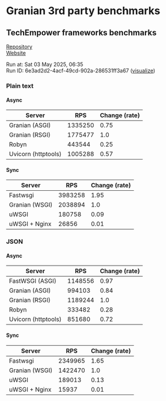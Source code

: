 # Granian 3rd party benchmarks

## TechEmpower frameworks benchmarks

[Repository](https://github.com/TechEmpower/FrameworkBenchmarks)    
[Website](http://www.techempower.com/benchmarks/)

Run at: Sat 03 May 2025, 06:35    
Run ID: 6e3ad2d2-4acf-49cd-902a-286531ff3a67 ([visualize](https://www.techempower.com/benchmarks/#section=test&runid=6e3ad2d2-4acf-49cd-902a-286531ff3a67))


### Plain text


#### Async

| Server | RPS | Change (rate) |
| --- | --- | --- |
| Granian (ASGI) | 1335250 | 0.75 |
| Granian (RSGI) | 1775477 | 1.0 |
| Robyn | 443544 | 0.25 |
| Uvicorn (httptools) | 1005288 | 0.57 |

#### Sync

| Server | RPS | Change (rate) |
| --- | --- | --- |
| Fastwsgi | 3983258 | 1.95 |
| Granian (WSGI) | 2038894 | 1.0 |
| uWSGI | 180758 | 0.09 |
| uWSGI + Nginx | 26856 | 0.01 |



### JSON


#### Async

| Server | RPS | Change (rate) |
| --- | --- | --- |
| FastWSGI (ASGI) | 1148556 | 0.97 |
| Granian (ASGI) | 994103 | 0.84 |
| Granian (RSGI) | 1189244 | 1.0 |
| Robyn | 333482 | 0.28 |
| Uvicorn (httptools) | 851680 | 0.72 |

#### Sync

| Server | RPS | Change (rate) |
| --- | --- | --- |
| Fastwsgi | 2349965 | 1.65 |
| Granian (WSGI) | 1422470 | 1.0 |
| uWSGI | 189013 | 0.13 |
| uWSGI + Nginx | 15937 | 0.01 |


